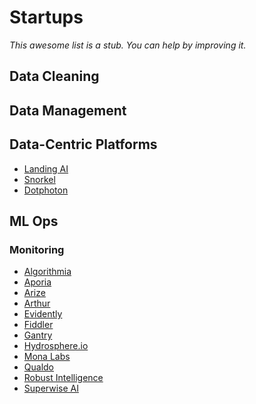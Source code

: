 <h1 id="startups">Startups</h1>

_This awesome list is a stub. You can help by improving it._

<h2 id="cleaning">Data Cleaning</h2>

<h2 id="management">Data Management</h2>

<h2 id="platforms">Data-Centric Platforms</h2>

- [Landing AI](https://landing.ai/platform/)
- [Snorkel](https://snorkel.ai)
- [Dotphoton](https://www.dotphoton.com/)

<h2 id="mlops">ML Ops</h2>

<h3 id="monitoring">Monitoring</h3>

- [Algorithmia](https://algorithmia.com)
- [Aporia](https://www.aporia.com)
- [Arize](https://arize.com)
- [Arthur](https://arthur.ai)
- [Evidently](https://evidentlyai.com)
- [Fiddler](https://www.fiddler.ai)
- [Gantry](https://gantry.io)
- [Hydrosphere.io](https://hydrosphere.io)
- [Mona Labs](https://www.monalabs.io)
- [Qualdo](https://www.qualdo.ai)
- [Robust Intelligence](https://www.robustintelligence.com)
- [Superwise AI](https://www.superwise.ai)








